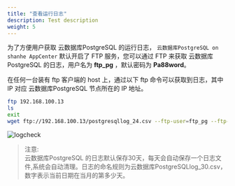```yaml
---
title: "查看运行日志"
description: Test description
weight: 5
---
```


为了方便用户获取 云数据库PostgreSQL 的运行日志， `云数据库PostgreSQL on shanhe AppCenter` 默认开启了 FTP 服务，您可以通过 FTP 来获取 云数据库PostgreSQL 的日志，用户名为 **ftp_pg** ，默认密码为 **Pa88word**。  

在任何一台装有 ftp 客户端的 host 上，通过以下 ftp 命令可以获取到日志，其中 IP 对应 云数据库PostgreSQL 节点所在的 IP 地址。

```bash
ftp 192.168.100.13
ls
exit
wget ftp://192.168.100.13/postgresqllog_24.csv --ftp-user=ftp_pg --ftp-password=Pa88word
```

![logcheck](../../_images/logcheck.png)

>注意:    
>云数据库PostgreSQL 的日志默认保存30天，每天会自动保存一个日志文件,系统会自动清理。日志的命名规则为云数据库PostgreSQLlog_30.csv，数字表示当前日期在当月的第多少天。